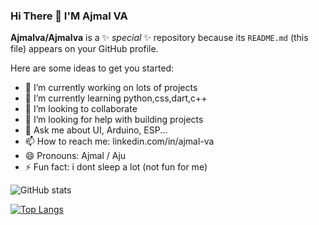 ### Hi There 👋 I'M Ajmal VA


**Ajmalva/Ajmalva** is a ✨ _special_ ✨ repository because its `README.md` (this file) appears on your GitHub profile.

Here are some ideas to get you started:

- 🔭 I’m currently working on lots of projects
- 🌱 I’m currently learning python,css,dart,c++
- 👯 I’m looking to collaborate 
- 🤔 I’m looking for help with building projects
- 💬 Ask me about UI, Arduino, ESP...
- 📫 How to reach me: linkedin.com/in/ajmal-va
- 😄 Pronouns: Ajmal / Aju  
- ⚡ Fun fact: i dont sleep a lot (not fun for me)


![GitHub stats](https://github-readme-stats.vercel.app/api?username=Ajmalva&show_icons=true&theme=default)


[![Top Langs](https://github-readme-stats.vercel.app/api/top-langs/?username=Ajmalva&layout=compact)](https://github.com/Ajmalva/github-readme-stats)

